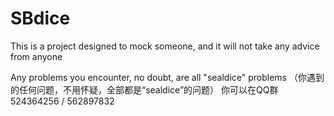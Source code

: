 # SBdice
This is a project designed to mock someone, and it will not take any advice from anyone

Any problems you encounter, no doubt, are all "sealdice" problems
（你遇到的任何问题，不用怀疑，全部都是“sealdice”的问题）
你可以在QQ群524364256 / 562897832
